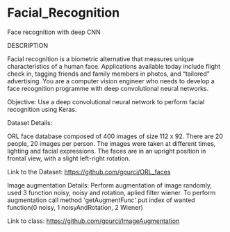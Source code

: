 # Facial_Recognition
Face recognition with deep CNN

DESCRIPTION

Facial recognition is a biometric alternative that measures unique characteristics of a human face. Applications available today include flight check in, tagging friends and family members in photos, and “tailored” advertising. You are a computer vision engineer who needs to develop a face recognition programme with deep convolutional neural networks.

Objective: Use a deep convolutional neural network to perform facial recognition using Keras.

Dataset Details:

ORL face database composed of 400 images of size 112 x 92. There are 20 people, 20 images per person. The images were taken at different times, lighting and facial expressions. The faces are in an upright position in frontal view, with a slight left-right rotation.

Link to the Dataset: https://github.com/gpurci/ORL_faces

Image augmentation Details:
Perform augmentation of image randomly, used 3 function noisy, noisy and rotation, aplied filter wiener.
To perform augmentation call method 'getAugmentFunc' put index of wanted function(0 noisy, 1 noisyAndRotation, 2 Wiener)

Link to class: https://github.com/gpurci/ImageAugmentation

